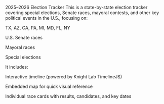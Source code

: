 2025–2026 Election Tracker
This is a state-by-state election tracker covering special elections, Senate races, mayoral contests, and other key political events in the U.S., focusing on:

TX, AZ, GA, PA, MI, MD, FL, NY

U.S. Senate races

Mayoral races

Special elections

It includes:

Interactive timeline (powered by Knight Lab TimelineJS)

Embedded map for quick visual reference

Individual race cards with results, candidates, and key dates


